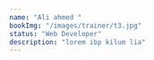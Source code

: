 ```yaml
---
name: "Ali ahmed "
bookImg: "/images/trainer/t3.jpg"
status: "Web Developer"
description: "lorem ibp kilum lia"
---
```

